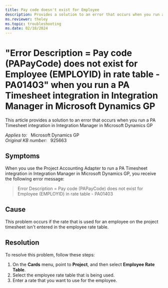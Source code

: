 ```yaml
---
title: Pay code doesn't exist for Employee
description: Provides a solution to an error that occurs when you run a PA Timesheet integration in Integration Manager in Microsoft Dynamics GP.
ms.reviewer: theley
ms.topic: troubleshooting
ms.date: 02/18/2024
---
```

# "Error Description = Pay code (PAPayCode) does not exist for Employee (EMPLOYID) in rate table - PA01403" when you run a PA Timesheet integration in Integration Manager in Microsoft Dynamics GP

This article provides a solution to an error that occurs when you run a PA Timesheet integration in Integration Manager in Microsoft Dynamics GP

_Applies to:_ &nbsp; Microsoft Dynamics GP  
_Original KB number:_ &nbsp; 925663

## Symptoms

When you use the Project Accounting Adapter to run a PA Timesheet integration in Integration Manager in Microsoft Dynamics GP, you receive the following error message:

> Error Description = Pay code (PAPayCode) does not exist for Employee (EMPLOYID) in rate table - PA01403

## Cause

This problem occurs if the rate that is used for an employee on the project timesheet isn't entered in the employee rate table.

## Resolution

To resolve this problem, follow these steps:

1. On the **Cards** menu, point to **Project**, and then select **Employee Rate Table**.
2. Select the employee rate table that is being used.
3. Enter a rate that you want to use for the employee.
